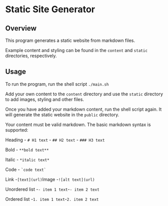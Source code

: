 # Static Site Generator

## Overview

This program generates a static website from markdown files.

Example content and styling can be found in the `content` and `static` directories, respectively.

## Usage

To run the program, run the shell script `./main.sh`

Add your own content to the `content` directory and use the `static` directory to add images, styling and other files.

Once you have added your markdown content, run the shell script again. It will generate the static website in the `public` directory.

Your content must be valid markdown. The basic markdown syntax is supported:

Heading - `# H1 text` - `## H2 text` - `### H3 text`

Bold - `**bold text**`

Italic - `*italic text*`

Code - `` `code text` ``

Link -`[text](url)`Image -`![alt text](url)`

Unordered list -`- item 1 text`-`- item 2 text`

Ordered list -`1. item 1 text`-`2. item 2 text`
